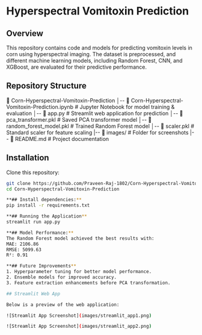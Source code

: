 # Hyperspectral Vomitoxin Prediction

## Overview
This repository contains code and models for predicting vomitoxin levels in corn using hyperspectral imaging. 
The dataset is preprocessed, and different machine learning models, including Random Forest, CNN, and XGBoost, are evaluated for their predictive performance.

## Repository Structure
📂 Corn-Hyperspectral-Vomitoxin-Prediction │-- 
📜 Corn-Hyperspectral-Vomitoxin-Prediction.ipynb # Jupyter Notebook for model training & evaluation │-- 
📜 app.py # Streamlit web application for prediction │-- 📜 pca_transformer.pkl # Saved PCA transformer model │-- 
📜 random_forest_model.pkl # Trained Random Forest model │-- 📜 scaler.pkl # Standard scaler for feature scaling |-- 
📜 images/ # Folder for screenshots |-- 📜 README.md # Project documentation 

## Installation
Clone this repository:
```bash
git clone https://github.com/Praveen-Raj-1802/Corn-Hyperspectral-Vomitoxin-Prediction.git
cd Corn-Hyperspectral-Vomitoxin-Prediction

**## Install dependencies:**
pip install -r requirements.txt

**## Running the Application**
streamlit run app.py

**## Model Performance:**
The Random Forest model achieved the best results with:
MAE: 2106.86
RMSE: 5099.63
R²: 0.91

**## Future Improvements**
1. Hyperparameter tuning for better model performance.
2. Ensemble models for improved accuracy.
3. Feature extraction enhancements before PCA transformation.

## Streamlit Web App

Below is a preview of the web application:

![Streamlit App Screenshot](images/streamlit_app1.png)

![Streamlit App Screenshot](images/streamlit_app2.png)



